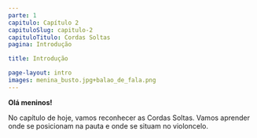 ```yaml
---
parte: 1
capitulo: Capítulo 2
capituloSlug: capitulo-2
capituloTitulo: Cordas Soltas
pagina: Introdução

title: Introdução

page-layout: intro
images: menina_busto.jpg+balao_de_fala.png
---
```


**Olá meninos!**

No capítulo de hoje, vamos reconhecer as Cordas Soltas. Vamos aprender onde se posicionam na pauta e onde se situam no violoncelo.

